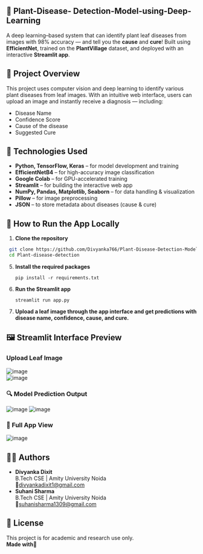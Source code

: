 ## 🌿 Plant-Disease- Detection-Model-using-Deep-Learning
A deep learning–based system that can identify plant leaf diseases from images with 98% accuracy — and tell you the **cause** and **cure**! Built using **EfficientNet**, trained on the **PlantVillage** dataset, and deployed with an interactive **Streamlit app**.
## 🚀 Project Overview
This project uses computer vision and deep learning to identify various plant diseases from leaf images. With an intuitive web interface, users can upload an image and instantly receive a diagnosis — including:

- Disease Name
- Confidence Score
- Cause of the disease
- Suggested Cure
## 🧠 Technologies Used
- **Python, TensorFlow, Keras** – for model development and training
- **EfficientNetB4** – for high-accuracy image classification
- **Google Colab** – for GPU-accelerated training
- **Streamlit** – for building the interactive web app
- **NumPy, Pandas, Matplotlib, Seaborn** – for data handling & visualization
- **Pillow** – for image preprocessing
- **JSON** – to store metadata about diseases (cause & cure)
## 🧪 How to Run the App Locally
1. **Clone the repository**
  ```bash
   git clone https://github.com/Divyanka766/Plant-Disease-Detection-Model-using-Deep-Learning.git
   cd Plant-disease-detection
   ```
5. **Install the required packages**
   ```
   pip install -r requirements.txt
   ```
7. **Run the Streamlit app**
   ```
   streamlit run app.py
   ```
8. **Upload a leaf image through the app interface and get predictions with disease name, confidence, cause, and cure.**
## 🖼️ Streamlit Interface Preview
### Upload Leaf Image
![image](https://github.com/user-attachments/assets/a10a2a30-4a7f-4553-9720-944f2fc4b622)  
![image](https://github.com/user-attachments/assets/f7cfca62-d667-4031-8fea-fdcd88fd30c1)
### 🔍 Model Prediction Output
 ![image](https://github.com/user-attachments/assets/eaff8270-13e2-40b0-9ef1-1ccf6fa14adf)
 ![image](https://github.com/user-attachments/assets/6c118424-2c2b-48f1-9b8d-a9c297d5f3d9)
### 🌿 Full App View
![image](https://github.com/user-attachments/assets/795e3bc2-bbd8-42a4-8692-153852ef5f23)
## 👩‍💻 Authors
- **Divyanka Dixit**  
B.Tech CSE | Amity University Noida  
📧divyankadixit1@gmail.com
- **Suhani Sharma**  
B.Tech CSE | Amity University Noida  
📧suhanisharma1309@gmail.com
## 📝 License
This project is for academic and research use only.  
**Made with💚**


